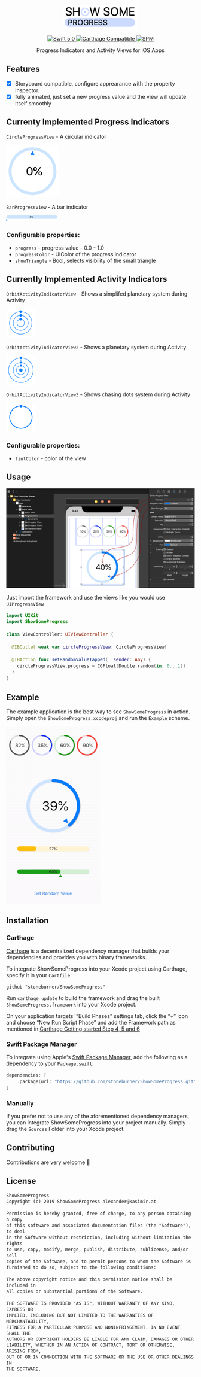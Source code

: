 <p align="center">
   <img width="200" src="graphics/Logo.gif" alt="ShowSomeProgress Logo">
</p>

<p align="center">
   <a href="https://developer.apple.com/swift/">
      <img src="https://img.shields.io/badge/Swift-5.0-orange.svg?style=flat" alt="Swift 5.0">
   </a>
<!--<a href="http://cocoapods.org/pods/ShowSomeProgress">
      <img src="https://img.shields.io/cocoapods/v/ShowSomeProgress.svg?style=flat" alt="Version">
   </a>
   <a href="http://cocoapods.org/pods/ShowSomeProgress">
      <img src="https://img.shields.io/cocoapods/p/ShowSomeProgress.svg?style=flat" alt="Platform">
   </a>
-->
   <a href="https://github.com/Carthage/Carthage">
      <img src="https://img.shields.io/badge/Carthage-compatible-4BC51D.svg?style=flat" alt="Carthage Compatible">
   </a>
   <a href="https://github.com/apple/swift-package-manager">
      <img src="https://img.shields.io/badge/Swift%20Package%20Manager-compatible-brightgreen.svg" alt="SPM">
   </a>
</p>

<p align="center">
Progress Indicators and Activity Views for iOS Apps
</p>

## Features

- [x] Storyboard compatible, configure apprearance with the property inspector.
- [x] fully animated, just set a new progress value and the view will update itself smoothly

## Currenty Implemented Progress Indicators

`CircleProgressView` - A circular indicator

![CircleProgressView](graphics/ProgressCircleDisplay.gif)

`BarProgressView` - A bar indicator

![BarProgressView](graphics/ProgressBarDisplay.gif)

### Configurable properties:
* `progress` - progress value - 0.0 - 1.0
* `progressColor` - UIColor of the progress indicator
* `showTriangle` - Bool, selects visibility of the small triangle 

## Currently Implemented Activity Indicators

`OrbitActivityIndicatorView` - Shows a simplifed planetary system during Activity 

![OrbitActivityIndicatorView](graphics/OrbitIndicator.gif)

`OrbitActivityIndicatorView2` - Shows a planetary system during Activity 

![OrbitActivityIndicatorView](graphics/OrbitIndicator2.gif)

`OrbitActivityIndicatorView3` - Shows chasing dots system during Activity 

![OrbitActivityIndicatorView](graphics/OrbitIndicator3.gif)

### Configurable properties:
* `tintColor` - color of the view

## Usage

![Storyboard](graphics/anotated_storyboard_screenshot.png)

Just import the framework and use the views like you would use `UIProgressView`

```swift
import UIKit
import ShowSomeProgress

class ViewController: UIViewController {

  @IBOutlet weak var circleProgressView: CircleProgressView!

  @IBAction func setRandomValueTapped(_ sender: Any) {
    circleProgressView.progress = CGFloat(Double.random(in: 0...1))
  }
}  
```

## Example

The example application is the best way to see `ShowSomeProgress` in action. Simply open the `ShowSomeProgress.xcodeproj` and run the `Example` scheme.

![Example app](graphics/example.gif)


## Installation
<!--
### CocoaPods

ShowSomeProgress is available through [CocoaPods](http://cocoapods.org). To install
it, simply add the following line to your Podfile:

```bash
pod 'ShowSomeProgress'
```
-->

### Carthage

[Carthage](https://github.com/Carthage/Carthage) is a decentralized dependency manager that builds your dependencies and provides you with binary frameworks.

To integrate ShowSomeProgress into your Xcode project using Carthage, specify it in your `Cartfile`:

```ogdl
github "stoneburner/ShowSomeProgress"
```

Run `carthage update` to build the framework and drag the built `ShowSomeProgress.framework` into your Xcode project. 

On your application targets’ “Build Phases” settings tab, click the “+” icon and choose “New Run Script Phase” and add the Framework path as mentioned in [Carthage Getting started Step 4, 5 and 6](https://github.com/Carthage/Carthage/blob/master/README.md#if-youre-building-for-ios-tvos-or-watchos)

### Swift Package Manager

To integrate using Apple's [Swift Package Manager](https://swift.org/package-manager/), add the following as a dependency to your `Package.swift`:

```swift
dependencies: [
    .package(url: "https://github.com/stoneburner/ShowSomeProgress.git", from: "1.0.0")
]
```

### Manually

If you prefer not to use any of the aforementioned dependency managers, you can integrate ShowSomeProgress into your project manually. Simply drag the `Sources` Folder into your Xcode project.

## Contributing
Contributions are very welcome 🙌

## License

```
ShowSomeProgress
Copyright (c) 2019 ShowSomeProgress alexander@kasimir.at

Permission is hereby granted, free of charge, to any person obtaining a copy
of this software and associated documentation files (the "Software"), to deal
in the Software without restriction, including without limitation the rights
to use, copy, modify, merge, publish, distribute, sublicense, and/or sell
copies of the Software, and to permit persons to whom the Software is
furnished to do so, subject to the following conditions:

The above copyright notice and this permission notice shall be included in
all copies or substantial portions of the Software.

THE SOFTWARE IS PROVIDED "AS IS", WITHOUT WARRANTY OF ANY KIND, EXPRESS OR
IMPLIED, INCLUDING BUT NOT LIMITED TO THE WARRANTIES OF MERCHANTABILITY,
FITNESS FOR A PARTICULAR PURPOSE AND NONINFRINGEMENT. IN NO EVENT SHALL THE
AUTHORS OR COPYRIGHT HOLDERS BE LIABLE FOR ANY CLAIM, DAMAGES OR OTHER
LIABILITY, WHETHER IN AN ACTION OF CONTRACT, TORT OR OTHERWISE, ARISING FROM,
OUT OF OR IN CONNECTION WITH THE SOFTWARE OR THE USE OR OTHER DEALINGS IN
THE SOFTWARE.
```
